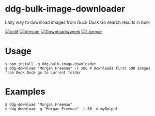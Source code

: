 ddg-bulk-image-downloader
=========================

Lazy way to download images from Duck Duck Go search results in bulk

[![oclif](https://img.shields.io/badge/cli-oclif-brightgreen.svg)](https://oclif.io)
[![Version](https://img.shields.io/npm/v/ddg-bulk-image-downloader.svg)](https://npmjs.org/package/ddg-bulk-image-downloader)
[![Downloads/week](https://img.shields.io/npm/dw/ddg-bulk-image-downloader.svg)](https://npmjs.org/package/ddg-bulk-image-downloader)
[![License](https://img.shields.io/npm/l/ddg-bulk-image-downloader.svg)](https://github.com/mishra-ankit/ddg-image-downloader/blob/master/package.json)

# Usage

```sh-session
$ npm install -g ddg-bulk-image-downloader
$ ddg-download "Morgan Freeman" -l 500 # Downloads first 500 images from Duck Duck go to current folder 
```

# Examples
```sh-session
$ ddg-download "Morgan Freeman"
$ ddg-download -q "Morgan Freeman" -l 60 -o myOutput
```
